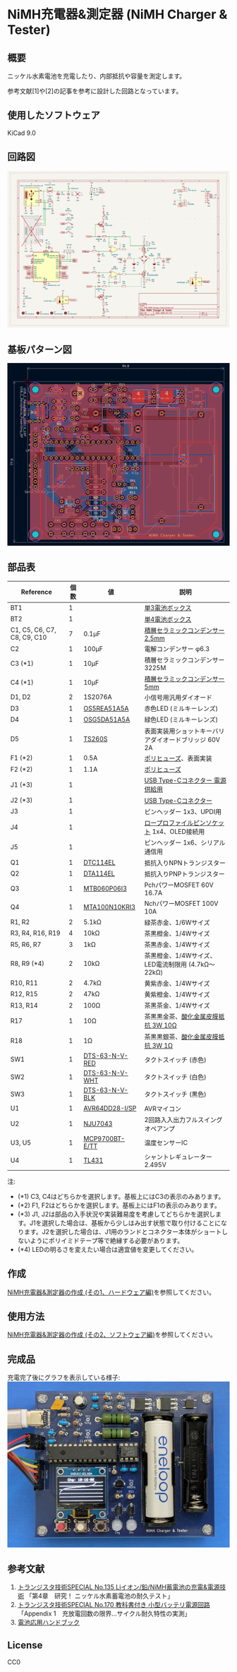 # NiMH充電器&測定器 (NiMH Charger & Tester)

## 概要

ニッケル水素電池を充電したり、内部抵抗や容量を測定します。

参考文献\[1\]や\[2\]の記事を参考に設計した回路となっています。


## 使用したソフトウェア

KiCad 9.0


## 回路図

[![schema](https://raw.githubusercontent.com/k-takata/PCB_NiMH_Charger_Tester/master/images/schema.png)](https://raw.githubusercontent.com/k-takata/PCB_NiMH_Charger_Tester/master/images/schema.pdf)


## 基板パターン図

![PCB pattern](https://raw.githubusercontent.com/k-takata/PCB_NiMH_Charger_Tester/master/images/pcb-pattern.png)


## 部品表

| Reference                 |個数|値    | 説明 |
|---------------------------|----|------|------|
|BT1                        |   1|      |[単3電池ボックス](https://akizukidenshi.com/catalog/g/g100308/)|
|BT2                        |   1|      |[単4電池ボックス](https://akizukidenshi.com/catalog/g/g102670/)|
|C1, C5, C6, C7, C8, C9, C10|   7|0.1μF|[積層セラミックコンデンサー 2.5mm](https://akizukidenshi.com/catalog/g/g113582/)|
|C2                         |   1|100μF|電解コンデンサー φ6.3|
|C3 (\*1)                   |   1| 10μF|積層セラミックコンデンサー 3225M|
|C4 (\*1)                   |   1| 10μF|[積層セラミックコンデンサー 5mm](https://akizukidenshi.com/catalog/g/g103095/)|
|D1, D2                     |   2|1S2076A|小信号用汎用ダイオード|
|D3                         |   1|[OS5REA51A5A](https://akizukidenshi.com/catalog/g/g114209/)|赤色LED (ミルキーレンズ)|
|D4                         |   1|[OSG5DA51A5A](https://akizukidenshi.com/catalog/g/g114207/)|緑色LED (ミルキーレンズ)|
|D5                         |   1|[TS260S](https://akizukidenshi.com/catalog/g/g115166/)|表面実装用ショットキーバリアダイオードブリッジ 60V 2A|
|F1 (\*2)                   |   1|  0.5A|[ポリヒューズ](https://akizukidenshi.com/catalog/g/g115300/)、表面実装|
|F2 (\*2)                   |   1|  1.1A|[ポリヒューズ](https://akizukidenshi.com/catalog/g/g100507/)|
|J1 (\*3)                   |   1|      |[USB Type-Cコネクター 電源供給用](https://akizukidenshi.com/catalog/g/g116438/)|
|J2 (\*3)                   |   1|      |[USB Type-Cコネクター](https://akizukidenshi.com/catalog/g/g114356/)|
|J3                         |   1|      |ピンヘッダー 1x3、UPDI用|
|J4                         |   1|      |[ロープロファイルピンソケット](https://akizukidenshi.com/catalog/g/g100661/) 1x4、OLED接続用|
|J5                         |   1|      |ピンヘッダー 1x6、シリアル通信用|
|Q1                         |   1|[DTC114EL](https://akizukidenshi.com/catalog/g/g112467/)|抵抗入りNPNトランジスター|
|Q2                         |   1|[DTA114EL](https://akizukidenshi.com/catalog/g/g112464/)|抵抗入りPNPトランジスター|
|Q3                         |   1|[MTB060P06I3](https://akizukidenshi.com/catalog/g/g116095/)|PchパワーMOSFET 60V 16.7A|
|Q4                         |   1|[MTA100N10KRI3](https://akizukidenshi.com/catalog/g/g115847/)|NchパワーMOSFET 100V 10A|
|R1, R2                     |   2|5.1kΩ|緑茶赤金、1/6Wサイズ|
|R3, R4, R16, R19           |   4| 10kΩ|茶黒橙金、1/4Wサイズ|
|R5, R6, R7                 |   3|  1kΩ|茶黒赤金、1/4Wサイズ|
|R8, R9 (\*4)               |   2| 10kΩ|茶黒橙金、1/4Wサイズ、LED電流制限用 (4.7kΩ～22kΩ)|
|R10, R11                   |   2|4.7kΩ|黄紫赤金、1/4Wサイズ|
|R12, R15                   |   2| 47kΩ|黄紫橙金、1/4Wサイズ|
|R13, R14                   |   2| 100Ω|茶黒茶金、1/4Wサイズ|
|R17                        |   1|  10Ω|茶黒黒金茶、[酸化金属皮膜抵抗 3W 10Ω](https://akizukidenshi.com/catalog/g/g111015/)|
|R18                        |   1|   1Ω|茶黒黒銀茶、[酸化金属皮膜抵抗 3W 1Ω](https://akizukidenshi.com/catalog/g/g111013/)|
|SW1                        |   1|[DTS-63-N-V-RED](https://akizukidenshi.com/catalog/g/g103646/)|タクトスイッチ (赤色)|
|SW2                        |   1|[DTS-63-N-V-WHT](https://akizukidenshi.com/catalog/g/g103648/)|タクトスイッチ (白色)|
|SW3                        |   1|[DTS-63-N-V-BLK](https://akizukidenshi.com/catalog/g/g103647/)|タクトスイッチ (黒色)|
|U1                         |   1|[AVR64DD28-I/SP](https://akizukidenshi.com/catalog/g/g118314/)|AVRマイコン|
|U2                         |   1|[NJU7043](https://akizukidenshi.com/catalog/g/g106840/)|2回路入入出力フルスイングオペアンプ|
|U3, U5                     |   1|[MCP9700BT-E/TT](https://akizukidenshi.com/catalog/g/g130948/)|温度センサーIC|
|U4                         |   1|[TL431](https://akizukidenshi.com/catalog/g/g112018/)|シャントレギュレーター 2.495V|

注:
* (\*1) C3, C4はどちらかを選択します。基板上にはC3の表示のみあります。
* (\*2) F1, F2はどちらかを選択します。基板上にはF1の表示のみあります。
* (\*3) J1, J2は部品の入手状況や実装難易度を考慮してどちらかを選択します。J1を選択した場合は、基板から少しはみ出す状態で取り付けることになります。J2を選択した場合は、J1用のランドとコネクター本体がショートしないようにポリイミドテープ等で絶縁する必要があります。
* (\*4) LEDの明るさを変えたい場合は適宜値を変更してください。


## 作成

[NiMH充電器&測定器の作成 (その1、ハードウェア編)](https://zenn.dev/k_takata/articles/nimh-charger-tester-1)を参照してください。


## 使用方法

[NiMH充電器&測定器の作成 (その2、ソフトウェア編)](https://zenn.dev/k_takata/articles/nimh-charger-tester-2)を参照してください。


## 完成品

充電完了後にグラフを表示している様子:
[![完成品](https://raw.githubusercontent.com/k-takata/PCB_NiMH_Charger_Tester/master/images/graph-charge-thumb.jpg)](https://raw.githubusercontent.com/k-takata/PCB_NiMH_Charger_Tester/master/images/graph-charge.jpg)


## 参考文献

1. [トランジスタ技術SPECIAL No.135 Liイオン/鉛/NiMH蓄電池の充電&電源技術](https://shop.cqpub.co.jp/hanbai/books/46/46751.html) 「第4章　研究！ ニッケル水素蓄電池の耐久テスト」
2. [トランジスタ技術SPECIAL No.170 教科書付き 小型バッテリ電源回路](https://www.cqpub.co.jp/trs/trsp170.htm) 「Appendix 1　充放電回数の限界…サイクル耐久特性の実測」
3. [電池応用ハンドブック](https://www.cqpub.co.jp/hanbai/books/34/34461.htm)


## License

CC0
